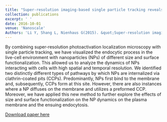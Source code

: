 ```yaml
---
title: "Super-resolution imaging-based single particle tracking reveals dynamics of nanoparticle internalization by live cells"
collection: publications
excerpt: ' '
date: 2016-10-01
venue: 'Nanoscale'
Authors: 'Li Y, Shang L, Nienhaus G(2015). &quot;Super-resolution imaging-based single particle tracking reveals dynamics of nanoparticle internalization by live cells &quot; <i>Nanoscale</i>. 8(14).'
---
```

By combining super-resolution photoactivation localization microscopy with single particle tracking, we have visualized the endocytic process in the live-cell environment with nanoparticles (NPs) of different size and surface functionalization. This allowed us to analyze the dynamics of NPs interacting with cells with high spatial and temporal resolution. We identified two distinctly different types of pathways by which NPs are internalized via clathrin-coated pits (CCPs). Predominantly, NPs first bind to the membrane and, subsequently, CCPs form at this site. However, there are also instances where a NP diffuses on the membrane and utilizes a preformed CCP. Moreover, we have applied this new method to further explore the effects of size and surface functionalization on the NP dynamics on the plasma membrane and the ensuing endocytosis.

[Download paper here](http://zjuwfy.github.io/files/paper4.pdf)
